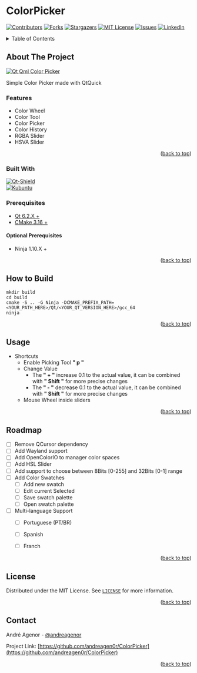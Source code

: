 # ColorPicker

<a name="readme-top"></a>

<!-- PROJECT SHIELDS -->
<!--
*** I'm using markdown "reference style" links for readability.
*** Reference links are enclosed in brackets [ ] instead of parentheses ( ).
*** See the bottom of this document for the declaration of the reference variables
*** for contributors-url, forks-url, etc. This is an optional, concise syntax you may use.
*** https://www.markdownguide.org/basic-syntax/#reference-style-links
-->

[![Contributors][contributors-shield]][contributors-url]
[![Forks][forks-shield]][forks-url]
[![Stargazers][stars-shield]][stars-url]
[![MIT License][license-shield]][license-url] 
[![Issues][issues-shield]][issues-url]
[![LinkedIn][linkedin-shield]][linkedin-url]


<!-- TABLE OF CONTENTS -->
<details>
  <summary>Table of Contents</summary>
  <ol>
    <li>
      <a href="#about-the-project">About The Project</a>
      <ul>
        <li><a href="#built-with">Built With</a></li>
        <li><a href="#built-with">Prerequisites</a></li>
        <li><a href="#built-with">Optional Prerequisites</a></li>
      </ul>
    </li>
    <li><a href="#usage">How to Build</a></li>
    <li><a href="#usage">Usage</a></li>
    <li><a href="#roadmap">Roadmap</a></li>
    <li><a href="#contributing">Contributing</a></li>
    <li><a href="#license">License</a></li>
    <li><a href="#contact">Contact</a></li>
    <li><a href="#acknowledgments">Acknowledgments</a></li>
  </ol>
</details>


## About The Project

[![Qt Qml Color Picker][product-screenshot]](https://youtu.be/g_IjqsMMFks)

Simple Color Picker made with QtQuick

### Features
+ Color Wheel
+ Color Tool
+ Color Picker
+ Color History
+ RGBA Slider
+ HSVA Slider

<p align="right">(<a href="#readme-top">back to top</a>)</p>


### Built With  
[![Qt-Shield]][Qt-url]  
[![Kubuntu]][Kubuntu-url]  

### Prerequisites  
+ [Qt 6.2.X +](https://www/qt.io)  
+ [CMake 3.16 +](https://cmake.org/)  

#### Optional Prerequisites  
+ Ninja 1.10.X +
  
<p align="right">(<a href="#readme-top">back to top</a>)</p>


## How to Build
``` shell
mkdir build
cd build
cmake -S .. -G Ninja -DCMAKE_PREFIX_PATH=<YOUR_PATH_HERE>/Qt/<YOUR_QT_VERSION_HERE>/gcc_64
ninja
```
<p align="right">(<a href="#readme-top">back to top</a>)</p>

## Usage

+ Shortcuts  
  + Enable Picking Tool **" p "**
  + Change Value
    +  The **" + "** increase 0.1 to the actual value, it can be combined with **" Shift "** for more precise changes
    +  The **" - "** decrease 0.1 to the actual value, it can be combined with **" Shift "** for more precise changes
  + Mouse Wheel inside sliders

<p align="right">(<a href="#readme-top">back to top</a>)</p>


## Roadmap

- [ ] Remove QCursor dependency
- [ ] Add Wayland support
- [ ] Add OpenColorIO to manager color spaces
- [ ] Add HSL Slider
- [ ] Add support to choose between 8Bits [0-255] and 32Bits [0-1] range
- [ ] Add Color Swatches
    - [ ] Add new swatch
    - [ ] Edit current Selected
    - [ ] Save swatch palette
    - [ ] Open swatch palette
- [ ] Multi-language Support
    - [ ] Portuguese (PT/BR)
    - [ ] Spanish
    - [ ] Franch



<p align="right">(<a href="#readme-top">back to top</a>)</p>


## License

Distributed under the MIT License. See [`LICENSE`][license-url] for more information.

<p align="right">(<a href="#readme-top">back to top</a>)</p>



## Contact

André Agenor - [@andreagenor](https://twitter.com/andreagenor)

Project Link: [https://github.com/andreagen0r/ColorPicker](https://github.com/andreagen0r/ColorPicker)



<p align="right">(<a href="#readme-top">back to top</a>)</p>


<!-- https://www.markdownguide.org/basic-syntax/#reference-style-links -->
[contributors-shield]: https://img.shields.io/github/contributors/andreagen0r/ColorPicker.svg?color=44cc11&style=for-the-badge
[contributors-url]: https://github.com/andreagen0r/ColorPicker/graphs/contributors
[forks-shield]: https://img.shields.io/github/forks/andreagen0r/ColorPicker.svg?color=0075bb&style=for-the-badge
[forks-url]: https://github.com/andreagen0r/ColorPicker/network/members
[stars-shield]: https://img.shields.io/github/stars/andreagen0r/ColorPicker.svg?color=0075bb&style=for-the-badge
[stars-url]: https://github.com/andreagen0r/ColorPicker/stargazers
[issues-shield]: https://img.shields.io/github/issues/andreagen0r/ColorPicker.svg?color=dfb317&style=for-the-badge
[issues-url]: https://github.com/andreagen0r/ColorPicker/issues
[license-shield]: https://img.shields.io/github/license/andreagen0r/ColorPicker.svg?color=97ca00&style=for-the-badge
[license-url]: https://github.com/andreagen0r/ColorPicker/blob/main/LICENSE
[linkedin-shield]: https://img.shields.io/badge/-LinkedIn-black.svg?style=for-the-badge&logo=linkedin&colorB=555
[linkedin-url]: linkedin.com/in/andreagenor
[product-screenshot]: https://img.youtube.com/vi/g_IjqsMMFks/0.jpg
<!-- [Qt-Shield]: https://img.shields.io/badge/-6.4.1-%233ebc4d?style=for-the-badge&logo=Qt -->
[Qt-Shield]: https://img.shields.io/badge/Tested%20with-6.4.1-%233ebc4d?style=for-the-badge&logo=Qt
[Qt-url]: https://www.qt.io
[Kubuntu]: https://img.shields.io/badge/Tested%20with-Kubuntu%2022.04-%230075bb?style=for-the-badge&logo=Kubuntu
[Kubuntu-url]: https://kubuntu.org/